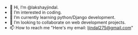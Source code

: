 - 👋 Hi, I’m @lakshayjindal.
- 👀 I’m interested in coding.
- 🌱 I’m currently learning python/Django development.
- 💞️ I’m looking to collaborate on web development projects.
- 📫 How to reach me "Here's my email: ljindal275@gmail.com"

<!---
lakshayjindal/lakshayjindal is a ✨ special ✨ repository because its `README.md` (this file) appears on your GitHub profile.
You can click the Preview link to take a look at your changes.
--->
